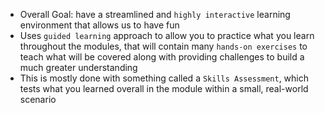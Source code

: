 - Overall Goal: have a streamlined and `highly interactive` learning environment that allows us to have fun
- Uses `guided learning` approach to allow you to practice what you learn throughout the modules, that will contain many `hands-on exercises` to teach what will be covered along with providing challenges to build a much greater understanding
- This is mostly done with something called a `Skills Assessment`, which tests what you learned overall in the module within a small, real-world scenario